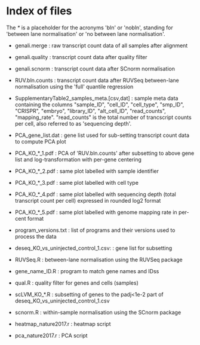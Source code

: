 # Index of files

The _*_ is a placeholder for the acronyms 'bln' or 'nobln',
standing for 'between lane normalisation' or 'no between lane normalisation'.

* genali.merge
: raw transcript count data of all samples after alignment

* genali.quality
: transcript count data after quality filter

* genali.scnorm
: transcript count data after SCnorm normalisation

* RUV.bln.counts
: transcript count data after RUVSeq between-lane normalisation
	using the 'full' quantile regression

* SupplementaryTable2_samples_meta.[csv,dat]
: sample meta data containing the columns
"sample_ID", "cell_ID", "cell_type", "smp_ID", "CRISPR", "embryo", "library_ID", "alt_cell_ID", "read_counts", "mapping_rate". "read_counts" is the total number of trancscript counts per cell, also referred to as 'sequencing depth'.

* PCA_gene_list.dat
: gene list used for sub-setting transcript count data to compute PCA plot

* PCA_KO_*_1.pdf
: PCA of 'RUV.bln.counts' after subsetting to above gene list
	and log-transformation with per-gene centering

* PCA_KO_*_2.pdf
: same plot labelled with sample identifier

* PCA_KO_*_3.pdf
: same plot labelled with cell type

* PCA_KO_*_4.pdf
: same plot labelled with sequencing depth (total transcript count per cell)
	expressed in rounded log2 format

* PCA_KO_*_5.pdf
: same plot labelled with genome mapping rate in per-cent format

* program_versions.txt
: list of programs and their versions used to process the data

* deseq_KO_vs_uninjected_control_1.csv:
: gene list for subsetting

* RUVSeq.R
: between-lane normalisation using the RUVSeq package

* gene_name_ID.R
: program to match gene names and IDss

* qual.R
: quality filter for genes and cells (samples)

* scLVM_KO_*.R
: subsetting of genes to the padj<1e-2 part of deseq_KO_vs_uninjected_control_1.csv

* scnorm.R
: within-sample normalisation using the SCnorm package

* heatmap_nature2017.r
: heatmap script

* pca_nature2017.r
: PCA script
